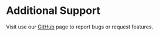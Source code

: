 # Additional Support

Visit use our [GitHub](https://github.com/fossxo/fossxo) page
to report bugs or request features.
